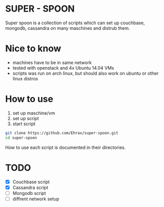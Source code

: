 # SUPER - SPOON
Super spoon is a collection of scripts which can set up couchbase, mongodb,
cassandra on many maschines and distrub them.

# Nice to know
- machines have to be in same network
- tested with openstack and 4x Ubuntu 14.04 VMs
- scripts was run on arch linux, but should also work on ubuntu or other
linux distros

# How to use
1. set up maschine/vm
2. set up script
3. start script
```bash
git clone https://github.com/Ehrax/super-spoon.git
cd super-spoon
```
How to use each script is documented in their directories.

# TODO
- [x] Couchbase script
- [x] Cassandra script
- [ ] Mongodb script
- [ ] diffrent network setup
